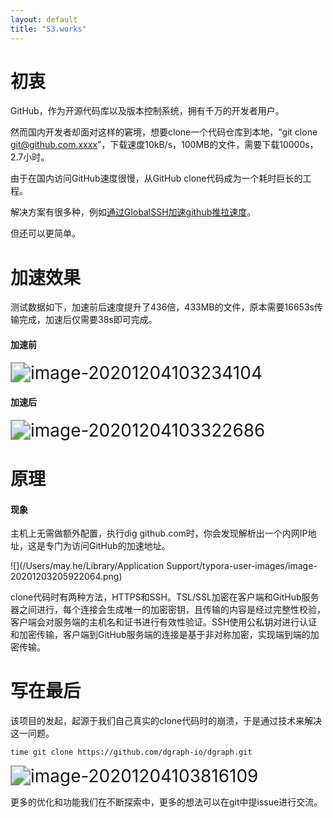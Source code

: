 ```yaml
---
layout: default
title: "53.works"
---
```


# 初衷
GitHub，作为开源代码库以及版本控制系统，拥有千万的开发者用户。

然而国内开发者却面对这样的窘境，想要clone一个代码仓库到本地，“git clone git@github.com.xxxx”，下载速度10kB/s，100MB的文件，需要下载10000s，2.7小时。

由于在国内访问GitHub速度很慢，从GitHub clone代码成为一个耗时巨长的工程。

解决方案有很多种，例如[通过GlobalSSH加速github推拉速度](https://mozz.in/github/2020/08/16/ucloud-globalssh.html)。

但还可以更简单。

# 加速效果

测试数据如下，加速前后速度提升了436倍，433MB的文件，原本需要16653s传输完成，加速后仅需要38s即可完成。

#### 加速前

<img src="/Users/may.he/Library/Application Support/typora-user-images/image-20201204103234104.png" alt="image-20201204103234104" style="zoom:200%;" />

#### 加速后

<img src="/Users/may.he/Library/Application Support/typora-user-images/image-20201204103322686.png" alt="image-20201204103322686" style="zoom:200%;" />



# 原理

#### 现象

主机上无需做额外配置，执行dig github.com时，你会发现解析出一个内网IP地址，这是专门为访问GitHub的加速地址。

![](/Users/may.he/Library/Application Support/typora-user-images/image-20201203205922064.png)

clone代码时有两种方法，HTTPS和SSH。TSL/SSL加密在客户端和GitHub服务器之间进行，每个连接会生成唯一的加密密钥，且传输的内容是经过完整性校验，客户端会对服务端的主机名和证书进行有效性验证。SSH使用公私钥对进行认证和加密传输，客户端到GitHub服务端的连接是基于非对称加密，实现端到端的加密传输。


# 写在最后

该项目的发起，起源于我们自己真实的clone代码时的崩溃，于是通过技术来解决这一问题。

`time git clone https://github.com/dgraph-io/dgraph.git`

<img src="/Users/may.he/Library/Application Support/typora-user-images/image-20201204103816109.png" alt="image-20201204103816109" style="zoom:200%;" />

更多的优化和功能我们在不断探索中，更多的想法可以在git中提issue进行交流。
